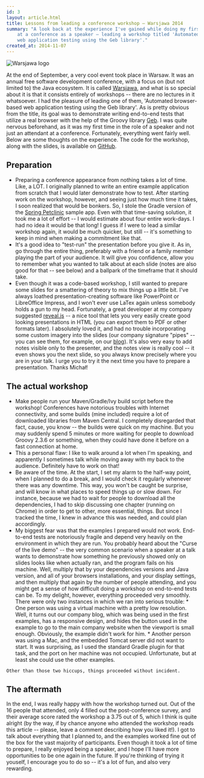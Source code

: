 ```yaml
---
id: 3
layout: article.html
title: Lessons from leading a conference workshop – Warsjawa 2014
summary: "A look back at the experience I've gained while doing my first appearance
	at a conference as a speaker – leading a workshop titled 'Automated browser-based
	web application testing using the Geb library'."
created_at: 2014-11-07
---
```


![Warsjawa logo](/assets/warsjawa-logo.png)

At the end of September, a very cool event took place in Warsaw. It was an annual free software development conference, with a focus on (but not limited to) the Java ecosystem. It is called [Warsjawa](http://workshops.warsjawa.pl), and what is so special about it is that it consists entirely of workshops -- there are no lectures in it whatsoever. I had the pleasure of leading one of them, 'Automated browser-based web application testing using the Geb library'. As is pretty obvious from the title, its goal was to demonstrate writing end-to-end tests that utilize a real browser with the help of the Groovy library [Geb](http://www.gebish.org/). I was quite nervous beforehand, as it was my first time in the role of a speaker and not just an attendant at a conference. Fortunately, everything went fairly well. Below are some thoughts on the experience. The code for the workshop, along with the slides, is available on [GitHub](https://github.com/Pragmatists/geb-workshop/).

## Preparation

* Preparing a conference appearance from nothing takes a lot of time. Like, a LOT. I originally planned to write an entire example application from scratch that I would later demonstrate how to test. After starting work on the workshop, however, and seeing just how much time it takes, I soon realized that would be bonkers. So, I stole the Gradle version of the [Spring Petclinic](https://github.com/whimet/spring-petclinic) sample app. Even with that time-saving solution, it took me a lot of effort -- I would estimate about four entire work-days. I had no idea it would be that long! I guess if I were to lead a similar workshop again, it would be much quicker, but still -- it's something to keep in mind when making a commitment like that.
* It's a good idea to "test-run" the presentation before you give it. As in, go through the entire thing, preferably with a friend or a family member playing the part of your audience. It will give you confidence, allow you to remember what you wanted to talk about at each slide (notes are also good for that -- see below) and a ballpark of the timeframe that it should take.
* Even though it was a code-based workshop, I still wanted to prepare some slides for a smattering of theory to mix things up a little bit. I've always loathed presentation-creating software like PowerPoint or LibreOffice Impress, and I won't ever use LaTex again unless somebody holds a gun to my head. Fortunately, a great developer at my company suggested [reveal.js](http://lab.hakim.se/reveal-js) -- a nice tool that lets you very easily create good looking presentations in HTML (you can export them to PDF or other formats later). I absolutely loved it, and had no trouble incorporating some custom imagery into the slides (our company signature "pipes" -- you can see them, for example, on our [blog](http://pragmatists.pl/blog)). It's also very easy to add notes visible only to the presenter, and the notes view is really cool -- it even shows you the next slide, so you always know precisely where you are in your talk. I urge you to try it the next time you have to prepare a presentation. Thanks Michał!

## The actual workshop

*    Make people run your Maven/Gradle/Ivy build script before the workshop! Conferences have notorious troubles with Internet connectivity, and some builds (mine included) require a lot of downloaded libraries from Maven Central. I completely disregarded that fact, cause, you know -- the builds were quick on my machine. But you may suddenly spend 5 minutes or more waiting for people to download Groovy 2.3.6 or something, when they could have done it before on a fast connection at home.
*    This a personal flaw: I like to walk around a lot when I'm speaking, and apparently I sometimes talk while moving away with my back to the audience. Definitely have to work on that!
*    Be aware of the time. At the start, I set my alarm to the half-way point, when I planned to do a break, and I would check it regularly whenever there was any downtime. This way, you won't be caught be surprise, and will know in what places to speed things up or slow down. For instance, because we had to wait for people to download all the dependencies, I had to skip discussing one chapter (running on Chrome) in order to get to other, more essential, things. But since I tracked the time, I knew in advance this was needed, and could plan accordingly.
*    My biggest fear was that the examples I prepared would not work. End-to-end tests are notoriously fragile and depend very heavily on the environment in which they are run. You probably heard about the "Curse of the live demo" -- the very common scenario when a speaker at a talk wants to demonstrate how something he previously showed only on slides looks like when actually ran, and the program fails on his machine. Well, multiply that by your dependencies versions and Java version, and all of your browsers installations, and your display settings, and then multiply that again by the number of people attending, and you might get a sense of how difficult doing a workshop on end-to-end tests can be. To my delight, however, everything proceeded very smoothly. There were only two instances in which we ran into serious trouble:
    *   One person was using a virtual machine with a pretty low resolution. Well, it turns out our company blog, which was being used in the first examples, has a responsive design, and hides the button used in the example to go to the main company website when the viewport is small enough. Obviously, the example didn't work for him.
    *   Another person was using a Mac, and the embedded Tomcat server did not want to start. It was surprising, as I used the standard Gradle plugin for that task, and the port on her machine was not occupied. Unfortunate, but at least she could use the other examples.

    Other than those two hiccups, things proceeded without incident.

## The aftermath

In the end, I was really happy with how the workshop turned out. Out of the 16 people that attended, only 4 filled out the post-conference survey, and their average score rated the workshop a 3.75 out of 5, which I think is quite alright (by the way, if by chance anyone who attended the workshop reads this article -- please, leave a comment describing how you liked it!). I got to talk about everything that I planned to, and the examples worked fine out of the box for the vast majority of participants. Even though it took a lot of time to prepare, I really enjoyed being a speaker, and I hope I'll have more opportunities to be one again in the future. If you're thinking of trying it youself, I encourage you to do so -- it's a lot of fun, and also very rewarding.
